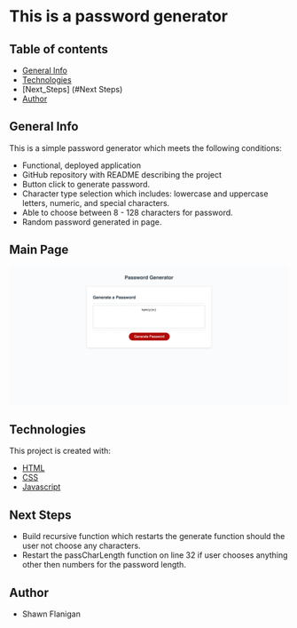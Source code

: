# This is a password generator
## Table of contents
- [General Info](#general-info)
- [Technologies](#technologies)
- [Next_Steps] (#Next Steps)
- [Author](#author)
## General Info
This is a simple password generator which meets the following conditions:
* Functional, deployed application
* GitHub repository with README describing the project
* Button click to generate password.
* Character type selection which includes: lowercase and uppercase letters, numeric, and special characters.
* Able to choose between 8 - 128 characters for password.
* Random password generated in page.
## Main Page
![Main Page](./assets/passwordGen.png)
## Technologies
This project is created with:
- [HTML](https://html.com/)
- [CSS](https://www.w3.org/Style/CSS/Overview.en.html)
- [Javascript](https://www.javascript.com/)
## Next Steps
- Build recursive function which restarts the generate function should the user not choose any characters. 
- Restart the passCharLength function on line 32 if user chooses anything other then numbers for the password length.
## Author
- Shawn Flanigan
